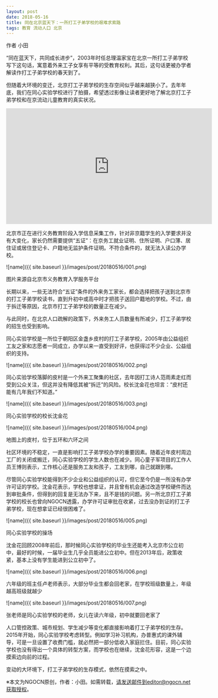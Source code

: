 ```yaml
---
layout: post
date: 2018-05-16
title: 同在北京蓝天下：一所打工子弟学校的艰难求索路
tags: 教育 流动人口 北京
---
```

作者 小田 

“同在蓝天下，共同成长进步”，2003年时任总理温家宝在北京一所打工子弟学校写下这句话，寓意着外来工子女享有平等的受教育权利。其后，这句话更被办学者解读作打工子弟学校的春天到了。

但随着大环境的变迁，北京打工子弟学校的生存空间似乎越来越狭小了。去年年底，我们在同心实验学校进行了拍摄，希望透过影像让读者更好地了解北京打工子弟学校和在京流动儿童教育的真实状况。

<iframe width="560" height="315" src="https://www.youtube.com/embed/y7Yg1Tgf-MQ" frameborder="0" allow="autoplay; encrypted-media" allowfullscreen></iframe>

<!--more-->


北京市正在进行义务教育阶段入学信息采集工作，针对非京籍学生的入学要求并没有大变化，家长仍然需要提供“五证”：在京务工就业证明、住所证明、户口薄、居住证或居住登记卡、户籍地无监护条件证明。不符合条件的，就无法入读公办学校。

![name]({{ site.baseurl }}/images/post/20180516/001.png)

图片来源自北京市义务教育入学服务平台

长期以来，一些无法符合“五证”条件的外来务工家长，都会选择把孩子送到北京市的打工子弟学校读书，直到升初中或高中时才把孩子送回户籍地的学校。不过，由于拆迁等原因，北京市打工子弟学校的数量正在减少。

与此同时，在北京人口疏解的政策下，外来务工人员数量有所减少，打工子弟学校的招生也受到影响。

同心实验学校是一所位于朝阳区金盏乡皮村的打工子弟学校，2005年由公益组织工友之家和志愿者一同成立，办学以来一直受到好评，也获得过不少企业、公益组织的支持。

![name]({{ site.baseurl }}/images/post/20180516/002.png)

同心实验学校落脚的皮村是一个外来工聚集的社区，去年因打工诗人范雨素走红而受到公众关注，但这并没有降低其被“拆迁”的风险。校长沈金花也坦言：“皮村还能有几年我们不知道。”



![name]({{ site.baseurl }}/images/post/20180516/003.png)

同心实验学校的校长沈金花



![name]({{ site.baseurl }}/images/post/20180516/004.png)

地图上的皮村，位于五环和六环之间

社区环境的不稳定，一直是影响打工子弟学校办学的重要因素。随着近年皮村周边工厂的关闭或搬迁，同心实验学校的学生人数也在减少。同心童子军项目的工作人员王博则表示，工作核心还是服务工友和孩子，工友到哪，自己就跟到哪。

尽管同心实验学校能得到不少企业和公益组织的认可，但它至今仍是一所没有办学许可证的学校。沈金花表示，学校也想拿证，并且曾有机会通过改造学校硬件而达到审批条件，但得到的回复是无法办下来，且不是钱的问题。另一所北京打工子弟学校的校长也曾向NGOCN透露，办学许可证审批在收紧，过去没办到证的打工子弟学校，现在想拿证已经很困难了。

![name]({{ site.baseurl }}/images/post/20180516/005.png)

同心实验学校的操场

沈金花回顾2008年前后，那时候同心实验学校的毕业生还能考入北京市公立初中，最好的时候，一届毕业生几乎全员能进公立初中。但在2013年后，政策收紧，基本上没有学生能进到公立初中了。

![name]({{ site.baseurl }}/images/post/20180516/006.png)

六年级的班主任卢老师表示，大部分毕业生都会回老家，在学校班级数量上，年级越高班级就越少


![name]({{ site.baseurl }}/images/post/20180516/007.png)

张老师是同心实验学校的老师，女儿在读六年级，初中就要回老家了

人口管控政策、城市规划、学生减少等变化都直接影响着打工子弟学校的生存。2015年开始，同心实验学校考虑转型。例如学习补习机构，办普惠式的课外辅导，可是一旦设置了收费门槛，就必然把一部分低收入家庭拦住。目前，同心实验学校也没有得出一个具体的转型方案，而学校也在继续，沈金花形容，这是一个边摸索边向前的过程。

变动的大环境下，打工子弟学校的生存模式，依然在摸索之中。

※本文为NGOCN原创，作者：小田。如需转载，请发送邮件到editor@ngocn.net获取授权。
